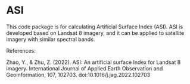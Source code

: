 # ASI
This code package is for calculating Artificial Surface Index (ASI). ASI is developed based on Landsat 8 imagery, and it can be applied to satellite imagery with similar spectral bands.


References:

Zhao, Y., & Zhu, Z. (2022). ASI: An artificial surface Index for Landsat 8 imagery. International Journal of Applied Earth Observation and Geoinformation, 107, 102703. doi:10.1016/j.jag.2022.102703
